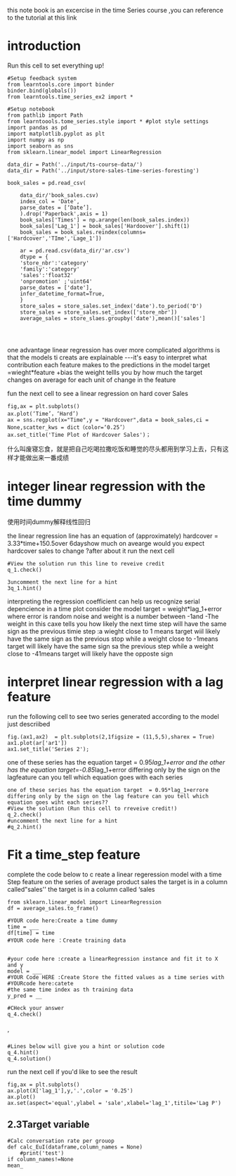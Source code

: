 this note book is an excercise in the time Series course ,you can reference to the tutorial at this link

# introduction

Run this cell to set everything up!

```
#Setup feedback system
from learntools.core import binder
binder.bind(globals())
from learntools.time_series_ex2 import *

#Setup notebook
from pathlib import Path
from learntoools.tome_series.style import * #plot style settings
import pandas as pd 
import matplotlib.pyplot as plt
import numpy as np
import seaborn as sns
from sklearn.linear_model import LinearRegression

data_dir = Path('../input/ts-course-data/')
data_dir = Path('../input/store-sales-time-series-foresting')

book_sales = pd.read_csv(

	data_dir/'book_sales.csv)
	index_col = 'Date',
	parse_dates = [‘Date’].
	).drop('Paperback',axis = 1)
	book_sales['Times'] = np.arange(len(book_sales.index))
	book_sales['Lag_1'] = book_sales['Hardoover'].shift(1)
	book_sales = book_sales.reindex(columns=['Hardcover','TIme','Lage_1'])
	
	ar = pd.read.csv(data_dir/'ar.csv')
	dtype = {
	'store_nbr':'category'
	'family':'category'
	'sales':'float32'
	'onpromotion' ;'uint64'
	parse_dates = ['date'],
	infer_datetime_format=True,
	}
	store_sales = store_sales.set_index('date').to_period('D')
	store_sales = store_sales.set_index(['store_nbr'])
	average_sales = store_slaes.groupby('date'),mean()['sales']
	
	
	
```

one advantage linear regression has over more complicated algorithms is that the models ti creats are explainable ---it's easy to interpret what contribution each feature makes to the predictions  in the model target =wieght*feature +bias the weight tellls you by how much the target changes on average for each unit of change in the feature 

fun the next cell to see a  linear regression on hard cover Sales

```
fig,ax = plt.subplots()
ax.plot(‘Time’，‘Hard’)
ax = sns.regplot(x="Time",y = "Hardcover",data = book_sales,ci = None,scatter_kws = dict（color=‘0.25’）
ax.set_title('Time Plot of Hardcover Sales')；
```

 什么叫废寝忘食，就是把自己吃喝拉撒吃饭和睡觉的尽头都用到学习上去，只有这样才能做出来一番成绩

# integer linear regression  with the time dummy

使用时间dummy解释线性回归

the linear regression line has an equation of (approximately) hardcover = 3.33*time+150.5over 6dayshow much on avearge would you expect hardcover sales to change ?after  about it run the next cell

```
#View the solution run this line to reveive credit
q_1.check()

3uncomment the next line for a hint
3q_1.hint()
```

interpreting the regression coefficient can help us recognize serial depencience in a time plot consider the model target = weight*lag_1+error where error is random noise and weight is  a number between -1and -The weight in this caxe tells  you how likely the next time step will have the same sign as the previous timie step :a wieght close to 1 means target wiil likely have the same sign as the previous stop while  a weight close to -1means target will likely have the same sign sa the previous step while a weight close to -41means target will likely  have the opposte sign 

# interpret linear regression with a lag feature

run the following cell to see two series generated according to the model just descriibed

```
fig.(ax1,ax2)  = plt.subplots(2,1figsize = (11,5,5),sharex = True)
ax1.plot(ar['ar1'])
ax1.set_title('Series 2');
```

one of these series has the equation target = 0.95*lag_1+error and the other has the equation target=-0.85*lag_1+error differing only by the sign on the lagfeature can you tell which equation goes with each series 

```
one of these series has the equation target  = 0.95*lag_1+errore differing only by the sign on the lag feature can you tell which equation goes wiht each series??
#View the solution (Run this cell to rreveive credit!)
q_2.check()
#uncomment the next line for a hint
#q_2.hint()
```

# Fit a time_step feature

complete the code below to c reate a linear regeression model with a time Step feature on the series of average product sales the target is in a column called"sales'' the target is in a column called ‘sales

```
from sklearn.linear_model import LinearRegression
df = average_sales.to_frame()

#YOUR code here:Create a time dummy
time = ___
df[time] = time
#YOUR code here ：Create training data


#your code here :create a linearRegression instance and fit it to X and y
model = ___
#YOUR Code HERE :Create Store the fitted values as a time series with
#YOURcode here:catete 
#the same time index as th training data
y_pred = __

#CHeck your answer
q_4.check()


```

’

```
#Lines below will give you a hint or solution code
q_4.hint()
q_4.solution()
```

run the next cell if you'd like to see the result

```
fig,ax = plt.subplots()
ax.plot(X['lag_1'],y,'.',color = '0.25')
ax.plot()
ax.set(aspect='equal',ylabel = 'sale',xlabel='lag_1',titile='Lag P')
```

## 2.3Target variable

```
#Calc conversation rate per grouop
def calc_EuI(dataframe,column_names = None)
	#print('test')
if column_names!=None
mean_

```



```

```

